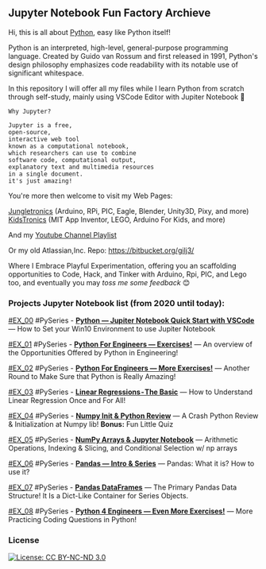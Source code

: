 ## Jupyter Notebook Fun Factory Archieve

Hi, this is all about [Python](https://www.python.org/), easy like Python itself!

Python is an interpreted, high-level, general-purpose programming language. Created by Guido van Rossum and first released in 1991, Python's design philosophy emphasizes code readability with its notable use of significant whitespace.

In this repository I will offer all my files while I learn Python from scratch through self-study, mainly using VSCode Editor with Jupiter Notebook :notebook_with_decorative_cover:

```
Why Jupyter?

Jupyter is a free,
open-source,
interactive web tool
known as a computational notebook,
which researchers can use to combine
software code, computational output,
explanatory text and multimedia resources
in a single document.
it's just amazing!
```

You're more then welcome to visit my Web Pages:

[Jungletronics](https://medium.com/jungletronics) (Arduino, RPi, PIC, Eagle, Blender, Unity3D, Pixy, and more)
[KidsTronics](https://medium.com/kidstronics) (MIT App Inventor, LEGO, Arduino For Kids, and more)

And my [Youtube Channel Playlist](https://www.youtube.com/playlist?list=PLK3PeNcUzb8TwZuXZJgREj5nDbQxRLW_a)

Or my old Atlassian,Inc. Repo: https://bitbucket.org/gilj3/

Where I Embrace Playful Experimentation, offering you an scaffolding opportunities to Code, Hack,
and Tinker with Arduino, Rpi, PIC, and Lego too, and eventually you may _toss me some feedback_ :blush:

### Projects Jupyter Notebook list (from 2020 until today):

[#EX_00](EX_00/) #PySeries - [**Python — Jupiter Notebook Quick Start with VSCode**](https://medium.com/jungletronics/python-jupiter-notebook-quick-start-with-vscode-916c43c10d9a) — How to Set your Win10 Environment to use Jupiter Notebook

[#EX_01](EX_01/) #PySeries - [**Python For Engineers — Exercises!**](https://medium.com/jungletronics/python-for-engenniging-exercises-977fbe4d6d02) — An overview of the Opportunities Offered by Python in Engineering!

[#EX_02](EX_02/) #PySeries - [**Python For Engineers — More Exercises!**](https://medium.com/jungletronics/python-4-engineers-more-exercises-5cbab729ef11) — Another Round to Make Sure that Python is Really Amazing!

[#EX_03](EX_03/) #PySeries - [**Linear Regressions - The Basic**](https://medium.com/jungletronics/linear-regressions-the-basics-1a633f351ec2?postPublishedType=repub) — How to Understand Linear Regression Once and For All!

[#EX_04](EX_04/) #PySeries - [**Numpy Init & Python Review**](https://medium.com/jungletronics/numpy-init-python-review-f5362abbaaf9) — A Crash Python Review & Initialization at Numpy lib! **Bonus:** Fun Little Quiz

[#EX_05](EX_05/) #PySeries - [**NumPy Arrays & Jupyter Notebook**](https://medium.com/jungletronics/numpy-jupyter-notebook-1182f78ab4e1) — Arithmetic Operations, Indexing & Slicing, and Conditional Selection w/ np arrays

[#EX_06](EX_06/) #PySeries - [**Pandas — Intro & Series**](https://medium.com/jungletronics/pandas-intro-series-970e206e2ad5) — Pandas: What it is? How to use it?

[#EX_07](EX_07/) #PySeries - [**Pandas DataFrames**](https://medium.com/jungletronics/pandas-dataframes-7ba872dcbc30) — The Primary Pandas Data Structure! It Is a Dict-Like Container for Series Objects.

[#EX_08](EX_09/) #PySeries - [**Python 4 Engineers — Even More Exercises!**](https://medium.com/jungletronics/pandas-dataframes-7ba872dcbc30) — More Practicing Coding Questions in Python!

### License

[![License: CC BY-NC-ND 3.0](https://img.shields.io/badge/License-CC%20BY--NC--ND%203.0-lightgrey.svg)](https://creativecommons.org/licenses/by-nc-nd/3.0/)
